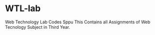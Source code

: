 # WTL-lab
Web Technology Lab Codes Sppu 
This Contains all Assignments of Web Tecnology Subject in Third Year.
